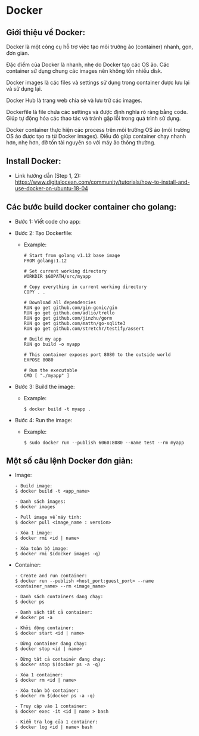 # Docker

## Giới thiệu về Docker:

Docker là một công cụ hỗ trợ việc tạo môi trường ảo (container) nhanh, gọn, đơn giản.

Đặc điểm của Docker là nhanh, nhẹ do Docker tạo các OS ảo. Các container sử dụng chung các images nên không tốn nhiều disk.

Docker images là các files và settings sử dụng trong container được lưu lại và sử dụng lại.

Docker Hub là trang web chia sẻ và lưu trữ các images.

Dockerfile là file chứa các settings và được định nghĩa rõ ràng bằng code. Giúp tự động hóa các thao tác và tránh gặp lỗi trong quá trình sử dụng.

Docker container thực hiện các process trên môi trường OS ảo (môi trường OS ảo được tạo ra từ Docker images). Điều đó giúp container chạy nhanh hơn, nhẹ hơn, đỡ tốn tài nguyên so với máy ảo thông thường. 

## Install Docker:

- Link hướng dẫn (Step 1, 2): https://www.digitalocean.com/community/tutorials/how-to-install-and-use-docker-on-ubuntu-18-04

## Các bước build docker container cho golang:

- Bước 1: Viết code cho app:

- Bước 2: Tạo Dockerfile:
    - Example:
        ```
        # Start from golang v1.12 base image
        FROM golang:1.12

        # Set current working directory
        WORKDIR $GOPATH/src/myapp

        # Copy everything in current working directory
        COPY . .

        # Download all dependencies
        RUN go get github.com/gin-gonic/gin
        RUN go get github.com/adlio/trello
        RUN go get github.com/jinzhu/gorm
        RUN go get github.com/mattn/go-sqlite3
        RUN go get github.com/stretchr/testify/assert

        # Build my app    
        RUN go build -o myapp

        # This container exposes port 8080 to the outside world
        EXPOSE 8080

        # Run the executable
        CMD [ "./myapp" ]
        ```

- Bước 3: Build the image:
    - Example:
        ```
        $ docker build -t myapp .
        ```

- Bước 4: Run the image:
    - Example:
        ```
        $ sudo docker run --publish 6060:8080 --name test --rm myapp
        ```

## Một số câu lệnh Docker đơn giản:

- Image:
    ```
    - Build image:
    $ docker build -t <app_name>

    - Danh sách images:
    $ docker images

    - Pull image về máy tính:
    $ docker pull <image_name : version> 

    - Xóa 1 image:
    $ docker rmi <id | name> 

    - Xóa toàn bộ image:
    $ docker rmi $(docker images -q)
    ```

- Container:
    ```
    - Create and run container:
    $ docker run --publish <host_port:guest_port> --name <container_name> --rm <image_name>

    - Danh sách containers đang chạy:
    $ docker ps

    - Danh sách tất cả container:
    # docker ps -a

    - Khởi động container:
    $ docker start <id | name>

    - Dừng container đang chạy:
    $ docker stop <id | name>

    - Dừng tất cả containẻr đang chạy:
    $ docker stop $(docker ps -a -q)

    - Xóa 1 container:
    $ docker rm <id | name>

    - Xóa toàn bộ container:
    $ docker rm $(docker ps -a -q)

    - Truy cập vào 1 container:
    $ docker exec -it <id | name > bash

    - Kiểm tra log của 1 container:
    $ docker log <id | name> bash
    ```